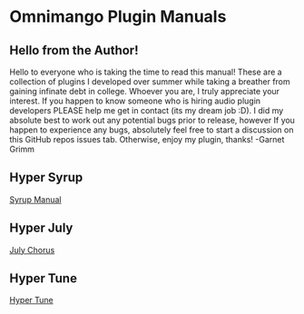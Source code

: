 # Omnimango Plugin Manuals
## Hello from the Author!
Hello to everyone who is taking the time to read this manual! These are a collection of plugins I developed over summer while taking a breather from gaining infinate debt in college. Whoever you are, I truly appreciate your interest. If you happen to know someone who is hiring audio plugin developers PLEASE help me get in contact (its my dream job :D). I did my absolute best to work out any potential bugs prior to release, however If you happen to experience any bugs, absolutely feel free to start a discussion on this GitHub repos issues tab. Otherwise, enjoy my plugin, thanks! -Garnet Grimm 

## Hyper Syrup
[Syrup Manual](HyperSyrup.md)

## Hyper July
[July Chorus](July-60.md)

## Hyper Tune
[Hyper Tune](HyperTune.md)
